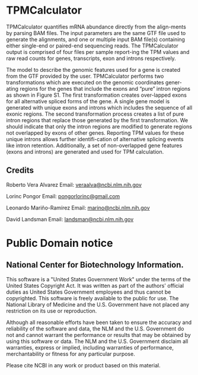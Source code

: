 TPMCalculator
===

TPMCalculator quantifies mRNA abundance directly from the align-ments by parsing BAM files. 
The input parameters are the same GTF file used to generate the alignments, and one or 
multiple input BAM file(s) containing either single-end or paired-end sequencing reads. 
The TPMCalculator output is comprised of four files per sample report-ing the TPM values 
and raw read counts for genes, transcripts, exon and introns respectively.

The model to describe the genomic features used for a gene is created from the GTF provided 
by the user. TPMCalculator performs two transformations which are executed on the genomic 
coordinates gener-ating regions for the genes that include the exons and “pure” intron 
regions as shown in Figure S1. The first transformation creates over-lapped exons for 
all alternative spliced forms of the gene. A single gene model is generated with unique 
exons and introns which includes the sequence of all exonic regions. The second transformation 
process creates a list of pure intron regions that replace those generated by the first 
transformation. We should indicate that only the intron regions are modified to generate 
regions not overlapped by exons of other genes. Reporting TPM values for these unique 
introns allows further identifi-cation of alternative splicing events like intron retention.
Additionally, a set of non-overlapped gene features (exons and introns) are generated and 
used for TPM calculation.





## Credits

Roberto Vera Alvarez
Email: veraalva@ncbi.nlm.nih.gov

Lorinc Pongor
Email: pongorlorinc@gmail.com

Leonardo Mariño-Ramírez
Email: marino@ncbi.nlm.nih.gov

David Landsman
Email: landsman@ncbi.nlm.nih.gov

# Public Domain notice

## National Center for Biotechnology Information.

This software is a "United States Government Work" under the terms of the United States
Copyright Act. It was written as part of the authors' official duties as United States
Government employees and thus cannot be copyrighted. This software is freely available
to the public for use. The National Library of Medicine and the U.S. Government have not
placed any restriction on its use or reproduction.

Although all reasonable efforts have been taken to ensure the accuracy and reliability
of the software and data, the NLM and the U.S. Government do not and cannot warrant the
performance or results that may be obtained by using this software or data. The NLM and
the U.S. Government disclaim all warranties, express or implied, including warranties
of performance, merchantability or fitness for any particular purpose.

Please cite NCBI in any work or product based on this material.


